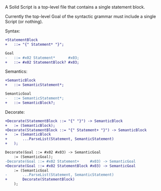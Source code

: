 A Solid Script is a top-level file that contains a single statement block.

Currently the top-level Goal of the syntactic grammar must include a single Script (or nothing).

Syntax:
```diff
+StatementBlock
+	::= "{" Statement* "}";

Goal
-	::= #x02 Statement*      #x03;
+	::= #x02 StatementBlock? #x03;
```
Semantics:
```diff
+SemanticBlock
+	::= SemanticStatement*;

SemanticGoal
-	::= SemanticStatement*;
+	::= SemanticBlock?;
```
Decorate:
```diff
+Decorate(StatementBlock ::= "{" "}") -> SemanticBlock
+	:= (SemanticBlock);
+Decorate(StatementBlock ::= "{" Statement+ "}") -> SemanticBlock
+	:= (SemanticBlock
+		...ParseList(Statement, SemanticStatement)
+	);

Decorate(Goal ::= #x02 #x03) -> SemanticGoal
	:= (SemanticGoal);
-Decorate(Goal ::= #x02 Statement+     #x03) -> SemanticGoal
+Decorate(Goal ::= #x02 StatementBlock #x03) -> SemanticGoal
	:= (SemanticGoal
-		...ParseList(Statement, SemanticStatement)
+		Decorate(StatementBlock)
	);
```
